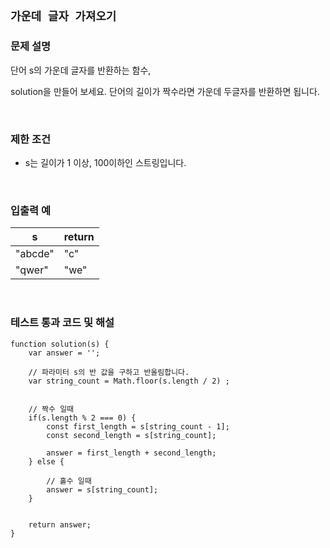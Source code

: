 ## `가운데 글자 가져오기`

### 문제 설명

단어 s의 가운데 글자를 반환하는 함수,

solution을 만들어 보세요. 단어의 길이가 짝수라면 가운데 두글자를 반환하면 됩니다.

<br />

### 제한 조건

- s는 길이가 1 이상, 100이하인 스트링입니다.

<br />

### 입출력 예

|s|return|
|---|---|
|"abcde"|"c"|
|"qwer"|"we"|

<br />

### 테스트 통과 코드 및 해설

```
function solution(s) {
    var answer = '';
    
    // 파라미터 s의 반 값을 구하고 반올림합니다.
    var string_count = Math.floor(s.length / 2) ;
    
    
    // 짝수 일때
    if(s.length % 2 === 0) {
        const first_length = s[string_count - 1];
        const second_length = s[string_count];
        
        answer = first_length + second_length;
    } else {
    
        // 홀수 일때
        answer = s[string_count];
    }
    
    
    return answer;
}
```

<br />
